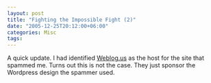```yaml
---
layout: post
title: "Fighting the Impossible Fight (2)"
date: "2005-12-25T20:12:00+06:00"
categories: Misc 
tags: 
---
```


A quick update. I had identified <a href="http://weblogs.us/">Weblog.us</a> as the host for the site that spammed me. Turns out this is not the case. They just sponsor the Wordpress design the spammer used.
